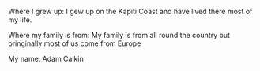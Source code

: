 Where I grew up:
I gew up on the Kapiti Coast and have lived there most of my life.

Where my family is from:
My family is from all round the country but oringinally most of us come from Europe

My name:
Adam Calkin